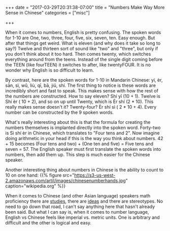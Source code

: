 +++
date = "2017-03-29T20:31:38-07:00"
title = "Numbers Make Way More Sense in Chinese"
categories = ["misc"]

+++

When it comes to numbers, English is pretty confusing. The spoken words for 1-10 are One, two, three,
four, five, six, seven, ten. Easy enough. But after that things get weird. What is eleven (and why does it
take so long to say?) Twelve and thirteen sort of sound like "two" and "three", but only if you
don't think about it too hard. Then comes twenty, which switches everything around from the teens. Instead
of the single digit coming before the TEEN (like fourTEEN) it switches to after, like twentyFOUR. It
is no wonder why English is so difficult to learn.


By contrast, here are the spoken words for 1-10 in Mandarin Chinese: yi, èr, sān, sì, wǔ, liù, qī,
bā, jiǔ, shí. The first thing to notice is these words are incredibly
short and fast to speak. This makes sense with how the rest of the numbers are constructed. How
to say eleven? Shí yī (10 + 1). Twelve is Shí èr ( 10 + 2), and so on up until Twenty,
which is Èr shí (2 * 10). This really makes sense doesn't it? Twenty-four? Èr shí sì ( 2 * 10 + 4).
Every number can be constructed by the 9 spoken words.

What's really interesting about this is that the formula for creating the numbers themselves is
implanted directly into the spoken word. Forty-two is Sì shí èr in Chinese, which translates
to "Four tens and 2". Now imagine doing arithmetic in your head if this is the way you think
about numbers. 42 + 15 becomes (Four tens and two) + (One ten and five) = Five tens and seven = 57.
The English speaker must first translate the spoken words into numbers, then add them up. This step
is much easier for the Chinese speaker.

Another interesting thing about numbers in Chinese is the ability to count to 10 on one hand:
{{% figure src="https://s3-us-west-2.amazonaws.com/artil/images/chinesenumberhands.jpg" caption="wikipedia.org" %}}

When it comes to Chinese (and other Asian language) speakers math proficiency
there are [studies](http://www.oecd.org/newsroom/Asian-countries-top-OECD-s-latest-PISA-survey-on-state-of-global-education.htm), there are
[ideas](https://en.wikipedia.org/wiki/Linguistic_relativity) and there are
stereotypes. No need to go down that road, I can't say anything here that hasn't already been said.
But what I can say is, when it comes to number language, English vs Chinese feels like
imperial vs. metric units. One is arbitrary and difficult and the other is logical and easy.
